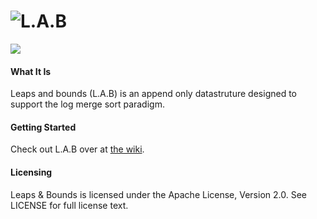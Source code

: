 ![L.A.B](https://github.com/jivesoftware/leaps-n-bounds/wiki/images/lab-logo.png)
=========

[![][license img]][license]


#### What It Is
 Leaps and bounds (L.A.B) is an append only datastruture designed to support the log merge sort paradigm.


 
#### Getting Started
Check out L.A.B over at [the wiki](https://github.com/jivesoftware/leaps-n-bounds/wiki).

#### Licensing
Leaps & Bounds is licensed under the Apache License, Version 2.0. See LICENSE for full license text.


[license]:LICENSE
[license img]:https://img.shields.io/badge/License-Apache%202-blue.svg
